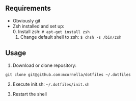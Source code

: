## Requirements

- Obviously git
- Zsh installed and set up:  
  0. Install zsh: `# apt-get install zsh`  
  1. Change default shell to zsh: `$ chsh -s /bin/zsh`


## Usage

1. Download or clone repository:
```
git clone git@github.com:mcornella/dotfiles ~/.dotfiles
```
2. Execute init.sh: `~/.dotfiles/init.sh`

3. Restart the shell